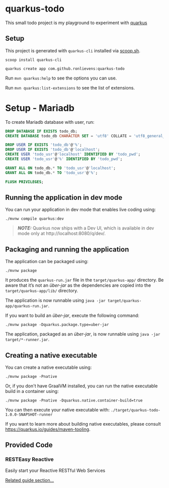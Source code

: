 # quarkus-todo

This small todo project is my playground to experiment with [quarkus](https://quarkus.io/)

## Setup

This project is generated with `quarkus-cli` installed via [scoop.sh](https://scoop.sh).
```shell
scoop install quarkus-cli

quarkus create app com.github.ronlievens:quarkus-todo
```

Run `mvn quarkus:help` to see the options you can use.

Run `mvn quarkus:list-extensions` to see the list of extensions.


# Setup - Mariadb

To create Mariadb database with user, run:

```sql
DROP DATABASE IF EXISTS todo_db;
CREATE DATABASE todo_db CHARACTER SET = 'utf8' COLLATE = 'utf8_general_ci';

DROP USER IF EXISTS 'todo_db'@'%';
DROP USER IF EXISTS 'todo_db'@'localhost';
CREATE USER 'todo_usr'@'localhost' IDENTIFIED BY 'todo_pwd';
CREATE USER 'todo_usr'@'%' IDENTIFIED BY 'todo_pwd';

GRANT ALL ON todo_db.* TO 'todo_usr'@'localhost';
GRANT ALL ON todo_db.* TO 'todo_usr'@'%';

FLUSH PRIVILEGES;
```

## Running the application in dev mode

You can run your application in dev mode that enables live coding using:
```shell script
./mvnw compile quarkus:dev
```

> **_NOTE:_**  Quarkus now ships with a Dev UI, which is available in dev mode only at http://localhost:8080/q/dev/.

## Packaging and running the application

The application can be packaged using:
```shell script
./mvnw package
```
It produces the `quarkus-run.jar` file in the `target/quarkus-app/` directory.
Be aware that it’s not an _über-jar_ as the dependencies are copied into the `target/quarkus-app/lib/` directory.

The application is now runnable using `java -jar target/quarkus-app/quarkus-run.jar`.

If you want to build an _über-jar_, execute the following command:
```shell script
./mvnw package -Dquarkus.package.type=uber-jar
```

The application, packaged as an _über-jar_, is now runnable using `java -jar target/*-runner.jar`.

## Creating a native executable

You can create a native executable using: 
```shell script
./mvnw package -Pnative
```

Or, if you don't have GraalVM installed, you can run the native executable build in a container using: 
```shell script
./mvnw package -Pnative -Dquarkus.native.container-build=true
```

You can then execute your native executable with: `./target/quarkus-todo-1.0.0-SNAPSHOT-runner`

If you want to learn more about building native executables, please consult https://quarkus.io/guides/maven-tooling.

## Provided Code

### RESTEasy Reactive

Easily start your Reactive RESTful Web Services

[Related guide section...](https://quarkus.io/guides/getting-started-reactive#reactive-jax-rs-resources)
